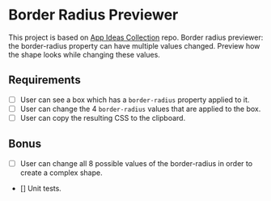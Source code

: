 # Border Radius Previewer

This project is based on [App Ideas Collection](https://github.com/florinpop17/app-ideas) repo. Border radius previewer: the border-radius property can have multiple values changed. Preview how the shape looks while changing these values.

## Requirements

- [ ] User can see a box which has a `border-radius` property applied to it.
- [ ] User can change the 4 `border-radius` values that are applied to the box.
- [ ] User can copy the resulting CSS to the clipboard.

## Bonus

- [ ] User can change all 8 possible values of the border-radius in order to create a complex shape.
- [] Unit tests.
